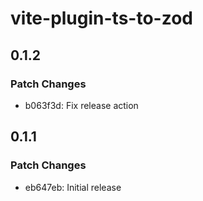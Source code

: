 # vite-plugin-ts-to-zod

## 0.1.2

### Patch Changes

- b063f3d: Fix release action

## 0.1.1

### Patch Changes

- eb647eb: Initial release
